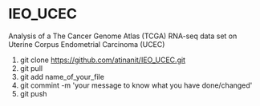 # IEO_UCEC
Analysis of a The Cancer Genome Atlas (TCGA) RNA-seq data set on Uterine Corpus Endometrial Carcinoma (UCEC)

1. git clone https://github.com/atinanit/IEO_UCEC.git <br>
2. git pull <br>
3. git add name_of_your_file <br>
4. git commint -m 'your message to know what you have done/changed' <br>
5. git push <br>
